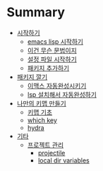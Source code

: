 # Summary

- [시작하기](./start.md)
  - [emacs lisp 시작하기](./get-started-emacs-lisp.md)
  - [이건 무슨 문법이지](./what-is-this.md)
  - [설정 파일 시작하기](./get-started-config-file.md)
  - [패키지 추가하기](./add-packages.md)
- [패키지 깔기]()
  - [이맥스 자동완성시키기](./emacs-minibuffer-completion.md)
  - [lsp 설치해서 자동완성하기](./install-language-server-protocol.md)
- [나만의 키맵 만들기]()
  - [키맵 기초]()
  - [which key]()
  - [hydra]() 
- [기타]()
  - [프로젝트 관리]()
    - [projectile]()
    - [local dir variables]()
